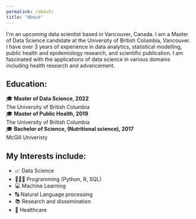 ```yaml
---
permalink: /about/
title: "About"
---
```


I'm an upcoming data scientist based in Vancouver, Canada. I am a Master of Data Science candidate at the University of British Columbia, Vancouver. I have over 3 years of experience in data analytics, statistical modelling, public health and epidemiology research, and scientific publication. I am fascinated with the applications of data science in various domains including health research and advancement. 

## Education:
🎓 **Master of Data Science, 2022**  
    The University of British Columbia  
🎓 **Master of Public Health, 2019**  
    The University of British Columbia  
🎓 **Bachelor of Science, (Nutritional science), 2017**  
    McGill Univeristy  


## My Interests include:
- 📈 Data Science
- 👩🏻‍💻 Programming (Python, R, SQL)
- 💻 Machine Learning
- 🔠 Natural Language processing 
- 📚 Research and dissemination
- 🧬 Healthcare

